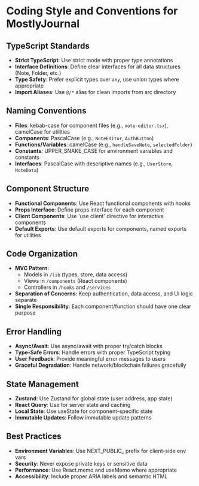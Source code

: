 # Coding Style and Conventions for MostlyJournal

## TypeScript Standards
- **Strict TypeScript**: Use strict mode with proper type annotations
- **Interface Definitions**: Define clear interfaces for all data structures (Note, Folder, etc.)
- **Type Safety**: Prefer explicit types over `any`, use union types where appropriate
- **Import Aliases**: Use `@/*` alias for clean imports from src directory

## Naming Conventions
- **Files**: kebab-case for component files (e.g., `note-editor.tsx`), camelCase for utilities
- **Components**: PascalCase (e.g., `NoteEditor`, `AuthButton`)
- **Functions/Variables**: camelCase (e.g., `handleSaveNote`, `selectedFolder`)
- **Constants**: UPPER_SNAKE_CASE for environment variables and constants
- **Interfaces**: PascalCase with descriptive names (e.g., `UserStore`, `NoteData`)

## Component Structure
- **Functional Components**: Use React functional components with hooks
- **Props Interface**: Define props interface for each component
- **Client Components**: Use 'use client' directive for interactive components
- **Default Exports**: Use default exports for components, named exports for utilities

## Code Organization
- **MVC Pattern**: 
  - Models in `/lib` (types, store, data access)
  - Views in `/components` (React components)
  - Controllers in `/hooks` and `/services`
- **Separation of Concerns**: Keep authentication, data access, and UI logic separate
- **Single Responsibility**: Each component/function should have one clear purpose

## Error Handling
- **Async/Await**: Use async/await with proper try/catch blocks
- **Type-Safe Errors**: Handle errors with proper TypeScript typing
- **User Feedback**: Provide meaningful error messages to users
- **Graceful Degradation**: Handle network/blockchain failures gracefully

## State Management
- **Zustand**: Use Zustand for global state (user address, app state)
- **React Query**: Use for server state and caching
- **Local State**: Use useState for component-specific state
- **Immutable Updates**: Follow immutable update patterns

## Best Practices
- **Environment Variables**: Use NEXT_PUBLIC_ prefix for client-side env vars
- **Security**: Never expose private keys or sensitive data
- **Performance**: Use React.memo and useMemo where appropriate
- **Accessibility**: Include proper ARIA labels and semantic HTML
